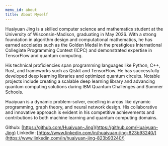 ```yaml
---
menu_id: about
title: About Myself
---
```


Huaiyuan Jing is a skilled computer science and mathematics student at the University of Wisconsin-Madison, graduating in May 2026. With a strong foundation in algorithm design and computational mathematics, he has earned accolades such as the Golden Medal in the prestigious International Collegiate Programming Contest (ICPC) and demonstrated expertise in TensorFlow and quantum computing.

His technical proficiencies span programming languages like Python, C++, Rust, and frameworks such as Qiskit and TensorFlow. He has successfully developed deep learning libraries and optimized quantum circuits. Notable projects include creating a scalable deep learning library and advancing quantum computing solutions during IBM Quantum Challenges and Summer Schools.

Huaiyuan is a dynamic problem-solver, excelling in areas like dynamic programming, graph theory, and neural network design. His collaborative and innovative approach is evident in his competitive achievements and contributions to both machine learning and quantum computing domains.

Github: [https://github.com/Huaiyuan-Jing](https://github.com/Huaiyuan-Jing)
Linkedin: [https://www.linkedin.com/in/huaiyuan-jing-823b93240/](https://www.linkedin.com/in/huaiyuan-jing-823b93240/)
